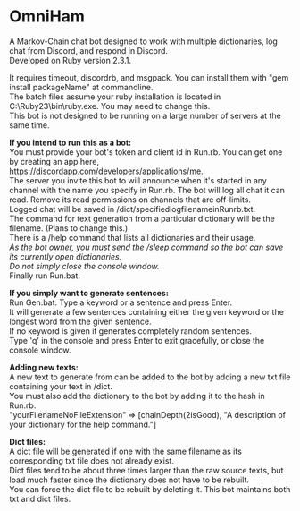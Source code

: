 # OmniHam
A Markov-Chain chat bot designed to work with multiple dictionaries, log chat from Discord, and respond in Discord.  
Developed on Ruby version 2.3.1.  

It requires timeout, discordrb, and msgpack. You can install them with "gem install packageName" at commandline.  
The batch files assume your ruby installation is located in C:\Ruby23\bin\ruby.exe. You may need to change this.  
This bot is not designed to be running on a large number of servers at the same time.  
  
__If you intend to run this as a bot:__  
You must provide your bot's token and client id in Run.rb. You can get one by creating an app here, https://discordapp.com/developers/applications/me.  
The server you invite this bot to will announce when it's started in any channel with the name you specify in Run.rb. 
The bot will log all chat it can read. Remove its read permissions on channels that are off-limits.  
Logged chat will be saved in /dict/specifiedlogfilenameinRunrb.txt.  
The command for text generation from a particular dictionary will be the filename. (Plans to change this.)  
There is a /help command that lists all dictionaries and their usage.  
*As the bot owner, you must send the /sleep command so the bot can save its currently open dictionaries.*  
*Do not simply close the console window.*  
Finally run Run.bat.  
  
__If you simply want to generate sentences:__  
Run Gen.bat. 
Type a keyword or a sentence and press Enter.  
It will generate a few sentences containing either the given keyword or the longest word from the given sentence.  
If no keyword is given it generates completely random sentences.  
Type 'q' in the console and press Enter to exit gracefully, or close the console window.  
  
__Adding new texts:__  
A new text to generate from can be added to the bot by adding a new txt file containing your text in /dict.  
You must also add the dictionary to the bot by adding it to the hash in Run.rb.  
"yourFilenameNoFileExtension" => [chainDepth(2isGood), "A description of your dictionary for the help command."]  
  
__Dict files:__  
A dict file will be generated if one with the same filename as its corresponding txt file does not already exist.  
Dict files tend to be about three times larger than the raw source texts, but load much faster since the dictionary does not have to be rebuilt.  
You can force the dict file to be rebuilt by deleting it. This bot maintains both txt and dict files.  
